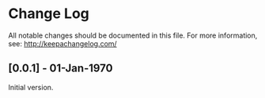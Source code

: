 
# Change Log

All notable changes should be documented in this file.
For more information, see: http://keepachangelog.com/

## [0.0.1] - 01-Jan-1970

Initial version.
